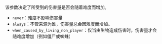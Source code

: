 该参数决定了所受到的伤害量是否会随着难度而增加。

- `never`：难度不影响伤害量
- `always`：不管来源为谁，伤害量总会因难度而增加。
- `when_caused_by_living_non_player`：仅当由生物造成伤害时，伤害量才会随难度增加（例如僵尸或蜘蛛）